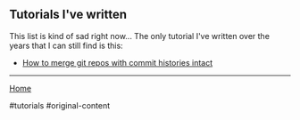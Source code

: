 ## Tutorials I've written

This list is kind of sad right now... The only tutorial I've written over the
years that I can still find is this:

- [How to merge git repos with commit histories intact](combining-git-repos.md)

---

[Home](/wiki)

#tutorials #original-content
